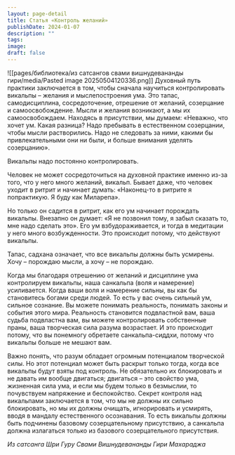 ```yaml
---
layout: page-detail
title: Статья «Контроль желаний»
publishDate: 2024-01-07
description: ""
tags: 
image: 
draft: false
---
```

![[pages/библиотека/из сатсангов свами вишнудевананды гири/media/Pasted image 20250504120336.png]]
 Духовный путь практики заключается в том, чтобы сначала научиться контролировать викальпы – желания и мыслепостроения ума. Это тапас, самодисциплина, сосредоточение, отрешение от желаний, созерцание и самоосвобождение. Мысли и желания возникают, а мы их самоосвобождаем. Находясь в присутствии, мы думаем: «Неважно, что хочет ум. Какая разница? Надо пребывать в естественном созерцании, чтобы мысли растворились. Надо не следовать за ними, какими бы привлекательными они ни были, и больше внимания уделять созерцанию».

 Викальпы надо постоянно контролировать.

 Человек не может сосредоточиться на духовной практике именно из-за того, что у него много желаний, викальп. Бывает даже, что человек уходит в ритрит и начинает думать: «Наконец-то в ритрите я попрактикую. Я буду как Миларепа».

 Но только он садится в ритрит, как его ум начинает порождать викальпы. Внезапно он думает: «Я не позвонил тому, я забыл сказать то, мне надо сделать это». Его ум взбудораживается, и тогда в медитации у него много возбужденности. Это происходит потому, что действуют викальпы.

 Тапас, садхана означает, что все викальпы должны быть усмирены. Хочу – порождаю мысли, а хочу – не порождаю.

 Когда мы благодаря отрешению от желаний и дисциплине ума контролируем викальпы, наша санкальпа (воля и намерение) усиливается. Когда ваши воля и намерение сильны, вы как бы становитесь богами среди людей. То есть у вас очень сильный ум, сильное сознание. Вы можете понимать реальность, понимать законы и события этого мира. Реальность становится подвластной вам, ваша судьба подвластна вам, вы можете контролировать собственные праны, ваша творческая сила разума возрастает. И это происходит потому, что вы понемногу обретаете санкальпа-сиддхи, потому что викальпы больше не мешают вам.

 Важно понять, что разум обладает огромным потенциалом творческой силы. Но этот потенциал может быть раскрыт только тогда, когда все викальпы будут взяты под контроль. Не обязательно их блокировать и не давать им вообще двигаться; двигаться – это свойство ума, жизненная сила ума, и если мы будем только в безмыслии, то почувствуем напряжение и беспокойство. Секрет контроля над викальпами заключается в том, что мы не должны их сильно блокировать, но мы их должны очищать, игнорировать и усмирять, вводя в мандалу естественного осознавания. То есть викальпы должны быть подчинены базовому созерцательному присутствию, а санкальпа должна излагаться только из базового созерцательного присутствия.

*Из сатсанга Шри Гуру Свами Вишнудевананды Гири Махараджа*